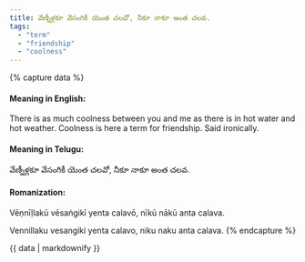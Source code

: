 ```yaml
---
title: వేణ్నీళ్లకూ వేసంగికీ యెంత చలవో, నీకూ నాకూ అంత చలవ.
tags:
  - "term"
  - "friendship"
  - "coolness"
---
```


{% capture data %}
#### Meaning in English:
There is as much coolness between you and me as there is in hot water and hot weather.
Coolness is here a term for friendship.
Said ironically.

#### Meaning in Telugu:
వేణ్నీళ్లకూ వేసంగికీ యెంత చలవో, నీకూ నాకూ అంత చలవ.

#### Romanization:
Vēṇnīḷlakū vēsaṅgikī yenta calavō, nīkū nākū anta calava.

Vennillaku vesangiki yenta calavo, niku naku anta calava.
{% endcapture %}

{{ data | markdownify }}


